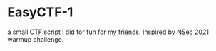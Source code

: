 # EasyCTF-1
a small CTF script i did for fun for my friends. Inspired by NSec 2021 warmup challenge.

